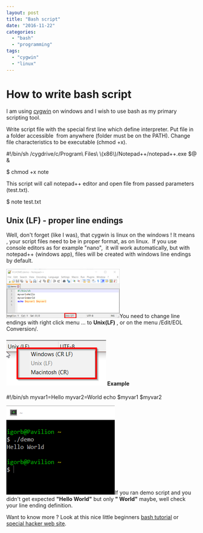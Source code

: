 ```yaml
---
layout: post
title: "Bash script"
date: "2016-11-22"
categories: 
  - "bash"
  - "programming"
tags: 
  - "cygwin"
  - "linux"
---
```


# How to write bash script

I am using [cygwin](https://cygwin.com/install.html) on windows and I wish to use bash as my primary scripting tool.

Write script file with the special first line which define interpreter. Put file in a folder accessible  from anywhere (folder must be on the PATH). Change file characteristics to be executable (chmod +x).

#!/bin/sh
/cygdrive/c/Program\\ Files\\ \\(x86\\)/Notepad++/notepad++.exe $@ &

$ chmod +x note

This script will call notepad++ editor and open file from passed parameters (test.txt).

$ note test.txt

## Unix (LF) - proper line endings

Well, don't forget (like I was), that cygwin is linux on the windows ! It means , your script files need to be in proper format, as on linux.  If you use console editors as for example "nano",  it will work automatically, but with notepad++ (windows app), files will be created with windows line endings by default.

[![2016-11-24-21_30_20-h__home_demo-notepad](/assets/images/2016-11-24-21_30_20-H__HOME_demo-Notepad-300x130.png)](http://bisaga.com/blog/wp-content/uploads/2016/11/2016-11-24-21_30_20-H__HOME_demo-Notepad.png)You need to change line endings with right click menu ... to **Unix(LF)** , or on the menu /Edit/EOL Conversion/.

#### [![2016-11-24-22_16_49-settings](/assets/images/2016-11-24-22_16_49-Settings.png)](http://bisaga.com/blog/wp-content/uploads/2016/11/2016-11-24-22_16_49-Settings.png) Example

#!/bin/sh
myvar1=Hello
myvar2=World
echo $myvar1 $myvar2

[![2016-11-24-22_25_59-settings](/assets/images/2016-11-24-22_25_59-Settings.png)](http://bisaga.com/blog/wp-content/uploads/2016/11/2016-11-24-22_25_59-Settings.png)If you ran demo script and you didn't get expected **"Hello World"** but only **" World"** maybe, well check your line ending definition.

Want to know more ? Look at this nice little beginners [bash tutorial](http://ryanstutorials.net/bash-scripting-tutorial/) or [special hacker web site](http://wiki.bash-hackers.org/).
